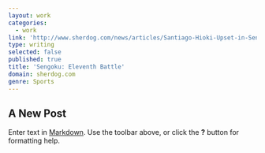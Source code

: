 ```yaml
---
layout: work
categories:
  - work
link: 'http://www.sherdog.com/news/articles/Santiago-Hioki-Upset-in-Sengoku-20779'
type: writing
selected: false
published: true
title: 'Sengoku: Eleventh Battle'
domain: sherdog.com
genre: Sports
---
```

## A New Post

Enter text in [Markdown](http://daringfireball.net/projects/markdown/). Use the toolbar above, or click the **?** button for formatting help.

